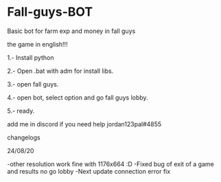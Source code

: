 # Fall-guys-BOT

Basic bot for farm exp and money in fall guys 

the game in english!!!

1.- Install python

2.- Open .bat with adm for install libs.

3.- open fall guys.

4.- open bot, select option and go fall guys lobby.

5.- ready.


add me in discord if you need help
jordan123pal#4855


changelogs

24/08/20

 -other resolution work fine with 1176x664 :D
 -Fixed bug of exit of a game and results no go lobby 
 -Next update connection error fix

